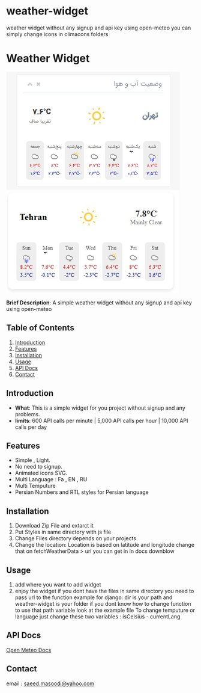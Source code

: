 # weather-widget
weather widget without any signup and api key using open-meteo
you can simply change icons in climacons folders

# Weather Widget
![FA](/screenshots/img1.jpg?raw=true "Optional Title")
![EN](/screenshots/img2.jpg?raw=true "Optional Title")

**Brief Description**: A simple weather widget without any signup and api key using open-meteo

## Table of Contents
1. [Introduction](#introduction)
2. [Features](#features)
3. [Installation](#installation)
4. [Usage](#usage)
5. [API Docs](#contributing)
6. [Contact](#contact)

## Introduction
- **What**: This is a simple widget for you project without signup and any problems.
- **limits**: 600 API calls per minute | 5,000 API calls per hour | 10,000 API calls per day

## Features
- Simple , Light.
- No need to signup.
- Animated icons SVG.
- Multi Language : Fa , EN , RU
- Multi Temputure
- Persian Numbers and RTL styles for Persian language

## Installation
1. Download Zip File and extarct it
2. Put Styles in same directory with js file
3. Change Files directory depends on your projects
4. Change the location: Location is based on latitude and longitude change that on fetchWeatherData > url you can get in in docs downblow

## Usage
1. add <weather-widget></weather-widget> where you want to add widget
2. enjoy the widget
if you dont have the files in same directory you need to pass url to the function
example for django:
<weather-widget static-url="{% static 'dir/weather-widget' %}"></weather-widget>
dir is your path and weather-widget is your folder
if you dont know how to change function to use that path variable look at the example file
To change temputure or language just change these two variables : isCelsius - currentLang

## API Docs
[Open Meteo Docs](https://open-meteo.com/en/docs)

## Contact
email : saeed.masoodi@yahoo.com
